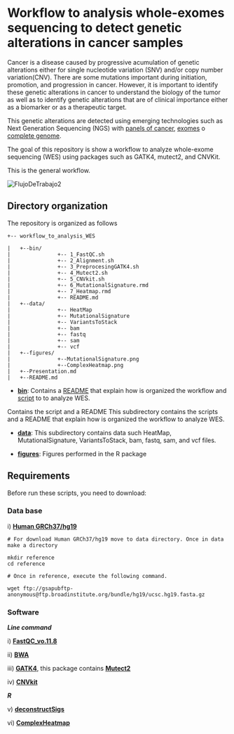 # **Workflow to analysis whole-exomes sequencing to detect genetic alterations in cancer samples**

Cancer is a disease caused by progressive acumulation of genetic alterations either for single nucleotide variation (SNV) and/or copy number variation(CNV). There are some mutations important during initiation, promotion, and progression in cancer. 
However, it is important to identify these genetic alterations in cancer to understand the biology of the tumor as well as to identify genetic alterations that are of clinical importance either as a biomarker or as a therapeutic target.

This genetic alterations are detected using emerging technologies such as Next Generation Sequencing (NGS) with [panels of cancer](https://www.idtdna.com/pages/products/next-generation-sequencing/hybridization-capture/lockdown-panels/xgen-pan-cancer-panel), [exomes](https://www.agilent.com/en/promotions/sureselect-human-all-exon-v7) o [complete genome](https://www.agilent.com/cs/library/usermanuals/Public/G9682-90000.pdf). 


The goal of this repository is show a workflow to analyze whole-exome sequencing (WES) using packages such as GATK4, mutect2, and CNVKit.

This is the general workflow.




![FlujoDeTrabajo2](https://user-images.githubusercontent.com/53798505/63644484-9ef5dc00-c6af-11e9-9f0d-935508b21613.png)



## Directory organization


The repository is organized as follows

```
+-- workflow_to_analysis_WES

|	+--bin/
|	            +-- 1_FastQC.sh
|	            +-- 2_Alignment.sh
|	            +-- 3_PreprocesingGATK4.sh
|	            +-- 4_Mutect2.sh
|	            +-- 5_CNVkit.sh
|	            +-- 6_MutationalSignature.rmd
|	            +-- 7_Heatmap.rmd
|	            +-- README.md
|	+--data/
|	            +-- HeatMap
|	            +-- MutationalSignature
|	            +-- VariantsToStack
|	            +-- bam
|	            +-- fastq
|	            +-- sam
|	            +-- vcf
|	+--figures/
|	            +--MutationalSignature.png
|	            +--ComplexHeatmap.png
|	+--Presentation.md
|	+--README.md
```

* [**bin**](https://github.com/Martinez-Gregorio-Hector/workflow_to_analysis_WES/tree/master/bin): Contains a [README](https://github.com/Martinez-Gregorio-Hector/workflow_to_analysis_WES/tree/master/bin) that explain how is organized the workflow and [script](https://github.com/Martinez-Gregorio-Hector/workflow_to_analysis_WES/tree/master/bin) to to analyze WES.

Contains the script and a README 
This subdirectory contains the scripts and a README that explain how is organized the workflow to analyze WES.

* [**data**](https://github.com/Martinez-Gregorio-Hector/workflow_to_analysis_WES/tree/master/data): This subdirectory contains data such HeatMap, MutationalSignature, VariantsToStack, bam, fastq, sam, and vcf files.

* [**figures**](https://github.com/Martinez-Gregorio-Hector/workflow_to_analysis_WES/tree/master/figures): Figures performed in the R package
                

## Requirements

Before run these scripts, you need to download:

### Data base

  i) [**Human GRCh37/hg19**](https://halvade.readthedocs.io/en/latest/contents/references.html)
  
```  
# For download Human GRCh37/hg19 move to data directory. Once in data make a directory

mkdir reference
cd reference 

# Once in reference, execute the following command.

wget ftp://gsapubftp-anonymous@ftp.broadinstitute.org/bundle/hg19/ucsc.hg19.fasta.gz 
```
 
  
### Software
  
 ***Line command***
 
  i) [**FastQC_vo.11.8**](https://www.bioinformatics.babraham.ac.uk/projects/download.html#fastqc) 
  
  ii) [**BWA**](https://github.com/lh3/bwa)
  
  iii) [**GATK4**](https://github.com/broadinstitute/gatk#running), this package contains [**Mutect2**](https://www.nature.com/articles/nbt.2514)
  
  iv) [**CNVkit**](https://github.com/etal/cnvkit)
  
***R***
 
  v) [**deconstructSigs**](https://github.com/raerose01/deconstructSigs)
  
  vi) [**ComplexHeatmap**](https://github.com/jokergoo/ComplexHeatmap)


